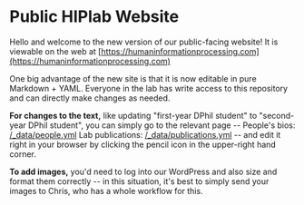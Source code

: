 # Public HIPlab Website

Hello and welcome to the new version of our public-facing website! It is viewable on the web at [https://humaninformationprocessing.com](https://humaninformationprocessing.com)

One big advantage of the new site is that it is now editable in pure Markdown + YAML. Everyone in the lab has write access to this repository and can directly make changes as needed.

**For changes to the text,** like updating "first-year DPhil student" to "second-year DPhil student", you can simply go to the relevant page --
People's bios: [/_data/people.yml](https://github.com/summerfieldlab/summerfieldlab.github.io/blob/main/_data/people.yml)
Lab publications: [/_data/publications.yml](https://github.com/summerfieldlab/summerfieldlab.github.io/blob/main/_data/publications.yml)
-- and edit it right in your browser by clicking the pencil icon in the upper-right hand corner.

**To add images,** you'd need to log into our WordPress and also size and format them correctly -- in this situation, it's best to simply send your images to Chris, who has a whole workflow for this.

